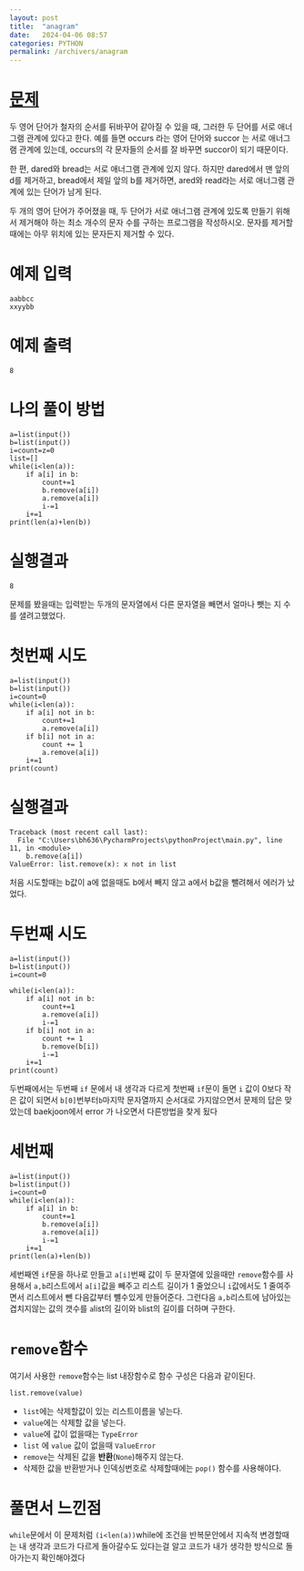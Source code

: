 ```yaml
---
layout: post
title:  "anagram"
date:   2024-04-06 08:57
categories: PYTHON
permalink: /archivers/anagram
---
```


[문제]:https://www.acmicpc.net/problem/1919
# [문제]
두 영어 단어가 철자의 순서를 뒤바꾸어 같아질 수 있을 때, 그러한 두 단어를 서로 애너그램 관계에 있다고 한다. 예를 들면 occurs 라는 영어 단어와 succor 는 서로 애너그램 관계에 있는데, occurs의 각 문자들의 순서를 잘 바꾸면 succor이 되기 때문이다.

한 편, dared와 bread는 서로 애너그램 관계에 있지 않다. 하지만 dared에서 맨 앞의 d를 제거하고, bread에서 제일 앞의 b를 제거하면, ared와 read라는 서로 애너그램 관계에 있는 단어가 남게 된다.

두 개의 영어 단어가 주어졌을 때, 두 단어가 서로 애너그램 관계에 있도록 만들기 위해서 제거해야 하는 최소 개수의 문자 수를 구하는 프로그램을 작성하시오. 문자를 제거할 때에는 아무 위치에 있는 문자든지 제거할 수 있다.
# 예제 입력 
```
aabbcc
xxyybb
```
# 예제 출력

```
8
```
# 나의 풀이 방법

```ptchon
a=list(input())
b=list(input())
i=count=z=0
list=[]
while(i<len(a)):
    if a[i] in b:
        count+=1
        b.remove(a[i])
        a.remove(a[i])
        i-=1
    i+=1
print(len(a)+len(b))
```
# 실행결과
```
8
```
문제를 봤을때는 입력받는 두개의 문자열에서 다른 문자열을 빼면서 얼마나 뺏는 지 수를 샐려고했었다.
# 첫번째 시도
```ptchon
a=list(input())
b=list(input())
i=count=0
while(i<len(a)):
    if a[i] not in b:
        count+=1
        a.remove(a[i])
    if b[i] not in a:
        count += 1
        a.remove(a[i])
    i+=1
print(count)

```
# 실행결과
```
Traceback (most recent call last):
  File "C:\Users\bh636\PycharmProjects\pythonProject\main.py", line 11, in <module>
    b.remove(a[i])
ValueError: list.remove(x): x not in list
```
처음 시도할때는 b값이 a에 없을때도 b에서 빼지 않고 a에서 b값을 뺄려해서 에러가 났었다.
# 두번째 시도 

```
a=list(input())
b=list(input())
i=count=0

while(i<len(a)):
    if a[i] not in b:
        count+=1
        a.remove(a[i])
        i-=1
    if b[i] not in a:
        count += 1
        b.remove(b[i])
        i-=1
    i+=1
print(count)
```
두번째에서는 두번째 `if` 문에서 내 생각과 다르게 첫번째 `if`문이 돌면 `i` 값이 0보다 작은 값이 되면서
`b[0]`번부터`b`마지막 문자열까지 순서대로 가지않으면서 문제의 답은 맞았는데 baekjoon에서 error 가 나오면서 다른방법을 찾게 됬다

# 세번째 
```
a=list(input())
b=list(input())
i=count=0
while(i<len(a)):
    if a[i] in b:
        count+=1
        b.remove(a[i])
        a.remove(a[i])
        i-=1
    i+=1
print(len(a)+len(b))
```
세번째엔 `if`문을 하나로 만들고 `a[i]`번째 값이 두 문자열에 있을때만 
`remove`함수를 사용해서 `a,b`리스트에서 `a[i]`값을 빼주고 리스트 길이가 1 줄었으니 
`i`값에서도 1 줄여주면서 리스트에서 뺀 다음값부터 뺼수있게 만들어준다.
그런다음 `a,b`리스트에 남아있는 겹치지않는 값의 갯수를 `a`list의 길이와 `b`list의 길이를 더하며 구한다. 

# `remove`함수
여기서 사용한 `remove`함수는 list 내장함수로 함수 구성은 다음과 같이된다.
```
list.remove(value)
```
- `list`에는 삭제할값이 있는 리스트이름을 넣는다.
- `value`에는 삭제할 값을 넣는다.
- `value`에 값이 없을때는 `TypeError`
- `list` 에 `value` 값이 없을때 `ValueError`
- `remove`는 삭제된 값을 **반환**(`None`)해주지 않는다.
- 삭제한 값을 반환받거나 인덱싱번호로 삭제할때에는 `pop()` 함수를 사용해야다.

# 풀면서 느낀점
`while`문에서 이 문제처럼 `(i<len(a))`while에 조건을 반복문안에서 지속적 변경할때는
내 생각과 코드가 다르게 돌아갈수도 있다는걸 알고 코드가 내가 생각한 방식으로 돌아가는지 확인해야겠다

